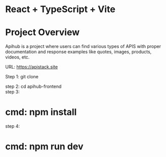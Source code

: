# React + TypeScript + Vite

# Project Overview
Apihub is a project where users can find various types of APIS with proper documentation
and response examples like quotes, images, products, videos, etc.

URL: https://apistack.site

Step 1:
  git clone <url>

step 2: 
  cd apihub-frontend   
step 3: 
 # cmd: npm install 

step 4: 
 # cmd: npm run dev 